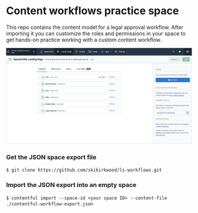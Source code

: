 # Content workflows practice space

This repo contains the content model for a legal approval workflow. After importing it you can customize the roles and permissions in your space to get hands-on practice working with a custom content workflow.

![The content model for a custom offer page](./github-screenshot.png
 "The content model for a custom offer page")

### Get the JSON space export file

```
$ git clone https://github.com/skikirkwood/ls-workflows.git
```

### Import the JSON export into an empty space

```
$ contentful import --space-id <your space ID> --content-file ./contentful-workflow-export.json
```

